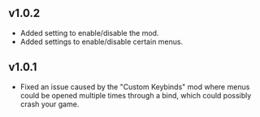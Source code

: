 ## v1.0.2
 * Added setting to enable/disable the mod.
 * Added settings to enable/disable certain menus.

## v1.0.1
 * Fixed an issue caused by the "Custom Keybinds" mod where menus could be opened multiple times through a bind, which could possibly crash your game.